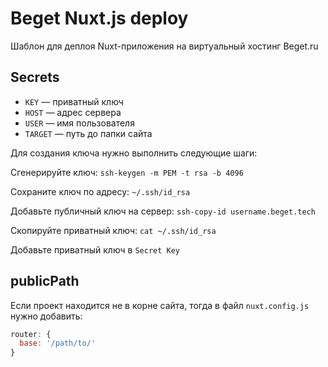 # Beget Nuxt.js deploy

Шаблон для деплоя Nuxt-приложения на виртуальный хостинг Beget.ru

## Secrets

- `KEY` — приватный ключ
- `HOST` — адрес сервера
- `USER` — имя пользователя
- `TARGET` — путь до папки сайта

Для создания ключа нужно выполнить следующие шаги:

Сгенерируйте ключ: `ssh-keygen -m PEM -t rsa -b 4096`

Сохраните ключ по адресу: `~/.ssh/id_rsa`

Добавьте публичный ключ на сервер: `ssh-copy-id username.beget.tech`

Скопируйте приватный ключ: `cat ~/.ssh/id_rsa`

Добавьте приватный ключ в `Secret Key`

## publicPath

Если проект находится не в корне сайта, тогда в файл `nuxt.config.js` нужно добавить:

```js
router: {
  base: '/path/to/'
}
```
